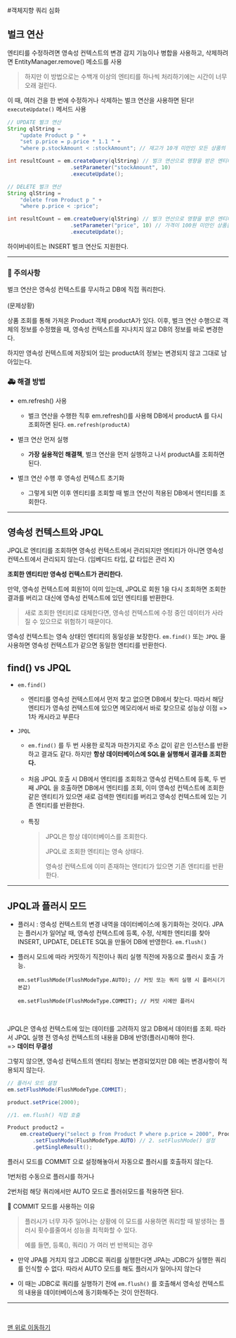 #객체지향 쿼리 심화

## 벌크 연산
엔티티를 수정하려면 영속성 컨텍스트의 변경 감지 기능이나 병합을 사용하고, 삭제하려면 EntityManager.remove() 메소드를 사용 <br/>
> 하지만 이 방법으로는 수백개 이상의 엔티티를 하나씩 처리하기에는 시간이 너무 오래 걸린다.

이 때, 여러 건을 한 번에 수정하거나 삭제하는 벌크 연산을 사용하면 된다! `executeUpdate()` 메서드 사용

```java
// UPDATE 벌크 연산
String qlString =
    "update Product p " +
    "set p.price = p.price * 1.1 " +
    "where p.stockAmount < :stockAmount"; // 재고가 10개 미만인 모든 상품의 가격을 10% 상승

int resultCount = em.createQuery(qlString) // 벌크 연산으로 영향을 받은 엔티티 건수를 반환
                    .setParameter("stockAmount", 10)
                    .executeUpdate();
```
```java
// DELETE 벌크 연산
String qlString =
    "delete from Product p " +
    "where p.price < :price";

int resultCount = em.createQuery(qlString) // 벌크 연산으로 영향을 받은 엔티티 건수를 반환
                    .setParameter("price", 10) // 가격이 100원 미만인 상품을 삭제하는 코드
                    .executeUpdate();
```

하이버네이트는 INSERT 벌크 연산도 지원한다.

---
### 🚨 주의사항
벌크 연산은 영속성 컨텍스트를 무시하고 DB에 직접 쿼리한다.
<br/> <br/>
(문제상황)

상품 조회를 통해 가져온 Product 객체 productA가 있다. 이후, 벌크 연산 수행으로 객체의 정보를 수정했을 때, 영속성 컨텍스트를 지나치지 않고 DB의 정보를 바로 변경한다.

하지만 영속성 컨텍스트에 저장되어 있는 productA의 정보는 변경되지 않고 그대로 남아있는다.

### 🚑 해결 방법

- em.refresh() 사용

  - 벌크 연산을 수행한 직후 em.refresh()를 사용해 DB에서 productA 를 다시 조회하면 된다. `em.refresh(productA)`


- 벌크 연산 먼저 실행

  - **가장 실용적인 해결책**, 벌크 연산을 먼저 실행하고 나서 productA를 조회하면 된다.


- 벌크 연산 수행 후 영속성 컨텍스트 초기화

  - 그렇게 되면 이후 엔티티를 조회할 때 벌크 연산이 적용된 DB에서 엔티티를 조회한다.

---
## 영속성 컨텍스트와 JPQL
JPQL로 엔티티를 조회하면 영속성 컨텍스트에서 관리되지만 엔티티가 아니면 영속성 컨텍스트에서 관리되지 않는다. (임베디드 타입, 값 타입은 관리 X)

**조회한 엔티티만 영속성 컨텍스트가 관리한다.**

만약, 영속성 컨텍스트에 회원1이 이미 있는데, JPQL로 회원 1을 다시 조회하면 조회한 결과를 버리고 대신에 영속성 컨텍스트에 있던 엔티티를 반환한다.

> 새로 조회한 엔티티로 대체한다면, 영속성 컨텍스트에 수정 중인 데이터가 사라질 수 있으므로 위험하기 때문이다.
>
영속성 컨텍스트는 영속 상태인 엔티티의 동일성을 보장한다. `em.find()` 또는 `JPQL` 을 사용하면 영속성 컨텍스트가 같으면 동일한 엔티티를 반환한다.

## find() vs JPQL

- `em.find()`
  - 엔티티를 영속성 컨텍스트에서 먼저 찾고 없으면 DB에서 찾는다. 따라서 해당 엔티티가 영속성 컨텍스트에 있으면 메모리에서 바로 찾으므로 성능상 이점 => 1차 캐시라고 부른다


- `JPQL`
  - `em.find()` 를 두 번 사용한 로직과 마찬가지로 주소 값이 같은 인스턴스를 반환하고 결과도 같다. 하지만 **항상 데이터베이스에 SQL을 실행해서 결과를 조회한다.**
  <br/><br/>
  - 처음 JPQL 호출 시 DB에서 엔티티를 조회하고 영속성 컨텍스트에 등록, 두 번째 JPQL 을 호출하면 DB에서 엔티티를 조회, 이미 영속성 컨텍스트에 조회한 같은 엔티티가 있으면 새로 검색한 엔티티를 버리고 영속성 컨텍스트에 있는 기존 엔티티를 반환한다.
    <br/><br/>
  - 특징
    > JPQL은 항상 데이터베이스를 조회한다.
    >
    > JPQL로 조회한 엔티티는 영속 상태다.
    >
    > 영속성 컨텍스트에 이미 존재하는 엔티티가 있으면 기존 엔티티를 반환한다.

---
## JPQL과 플러시 모드
- 플러시 : 영속성 컨텍스트의 변경 내역을 데이터베이스에 동기화하는 것이다. JPA는 플러시가 일어날 때, 영속성 컨텍스트에 등록, 수정, 삭제한 엔티티를 찾아 INSERT, UPDATE, DELETE SQL을 만들어 DB에 반영한다. `em.flush()`


- 플러시 모드에 따라 커밋하기 직전이나 쿼리 실행 직전에 자동으로 플러시 호출 가능.

      em.setFlushMode(FlushModeType.AUTO); // 커밋 또는 쿼리 실행 시 플러시(기본값)

      em.setFlushMode(FlushModeType.COMMIT); // 커밋 시에만 플러시

<br/>


JPQL은 영속성 컨텍스트에 있는 데이터를 고려하지 않고 DB에서 데이터를 조회. 따라서 JPQL 실행 전 영속성 컨텍스트의 내용을 DB에 반영(플러시)해야 한다. <br/>
=> **데이터 무결성**

그렇지 않으면, 영속성 컨텍스트의 엔티티 정보는 변경되었지만 DB 에는 변경사항이 적용되지 않는다.

```java
// 플러시 모드 설정
em.setFlushMode(FlushModeType.COMMIT);

product.setPrice(2000);

//1. em.flush() 직접 호출

Product product2 =
    em.createQuery("select p from Product P where p.price = 2000", Product.class)
        .setFlushMode(FlushModeType.AUTO) // 2. setFlushMode() 설정
        .getSingleResult();
```

플러시 모드를 COMMIT 으로 설정해놓아서 자동으로 플러시를 호출하지 않는다.

1번처럼 수동으로 플러시를 하거나

2번처럼 해당 쿼리에서만 AUTO 모드로 플러쉬모드를 적용하면 된다.

🤔 COMMIT 모드를 사용하는 이유

> 플러시가 너무 자주 일어나는 상황에 이 모드를 사용하면 쿼리할 때 발생하는 플러시 횟수를줄여서 성능을 최적화할 수 있다.
>
> 예를 들면, 등록(), 쿼리() 가 여러 번 반복되는 경우
>

- 만약 JPA를 거치지 않고 JDBC로 쿼리를 실행한다면 JPA는 JDBC가 실행한 쿼리를 인식할 수 없다. 따라서 AUTO 모드를 해도 플러시가 일어나지 않는다


- 이 때는 JDBC로 쿼리를 실행하기 전에 `em.flush()` 를 호출해서 영속성 컨텍스트의 내용을 데이터베이스에 동기화해주는 것이 안전하다.

---
<br/>

[맨 위로 이동하기](#)
